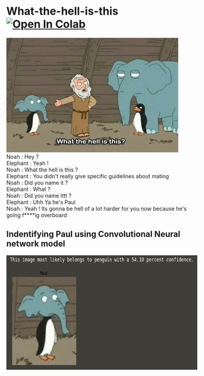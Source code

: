 # What-the-hell-is-this [![Open In Colab](https://colab.research.google.com/assets/colab-badge.svg)](https://colab.research.google.com/github/Adi2K/What-the-hell-is-this/blob/main/what-the-hell-is-this.ipynb)



 <a href="https://www.youtube.com/watch?v=t_5XkPh3vXg"><img height="300" src="./extras/paul.jpg" width="450"></a>&nbsp;&nbsp; <br>
 Noah : Hey ? <br>
 Elephant : Yeah ! <br>
 Noah : What the hell is this ? <br>
 Elephant :  You didn't really give specific guidelines about mating <br>
 Noah : Did you name it ? <br>
 Elephant : What ? <br>
 Noah : Did you name ittt ? <br>
 Elephant : Uhh Ya he's Paul <br>
 Noah : Yeah ! Its gonna be hell of a lot harder for you now because he's going f****ig overboard <br>
 
## Indentifying Paul using Convolutional Neural network model  <br>

 <a><img height="300" src="./extras/result.jpg" width="500"></a>&nbsp;&nbsp; <br>

